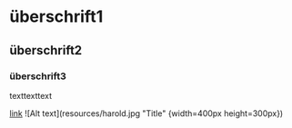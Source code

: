 
# überschrift1
## überschrift2
### überschrift3

texttexttext

[link](https://www.youtube.com/watch?v=dQw4w9WgXcQ)
![Alt text](resources/harold.jpg "Title" {width=400px height=300px})